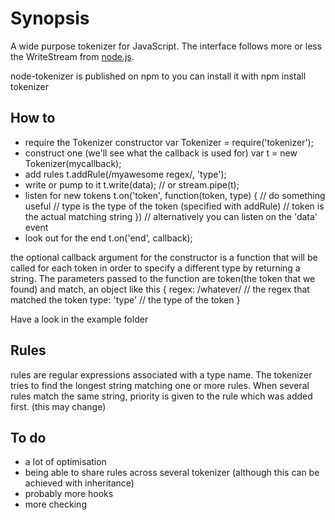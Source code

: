 # Synopsis
A wide purpose tokenizer for JavaScript. The interface follows more or less
the WriteStream from [node.js](http://nodejs.org).

node-tokenizer is published on npm to you can install it with
    npm install tokenizer

## How to
* require the Tokenizer constructor
    var Tokenizer = require('tokenizer');
* construct one (we'll see what the callback is used for)
    var t = new Tokenizer(mycallback);
* add rules
    t.addRule(/myawesome regex/, 'type');
* write or pump to it
    t.write(data);
    // or
    stream.pipe(t);
* listen for new tokens
        t.on('token', function(token, type) {
            // do something useful
            // type is the type of the token (specified with addRule)
            // token is the actual matching string
        })
        // alternatively you can listen on the 'data' event
* look out for the end
    t.on('end', callback);

the optional callback argument for the constructor is a function that will
be called for each token in order to specify a different type by returning
a string. The parameters passed to the function are token(the token that we found)
and match, an object like this 
    {
        regex: /whatever/ // the regex that matched the token
        type: 'type' // the type of the token
    }

Have a look in the example folder

## Rules
rules are regular expressions associated with a type name.
The tokenizer tries to find the longest string matching one or more rules.
When several rules match the same string, priority is given to the rule
which was added first. (this may change)

## To do
* a lot of optimisation
* being able to share rules across several tokenizer 
    (although this can be achieved with inheritance)
* probably more hooks
* more checking
